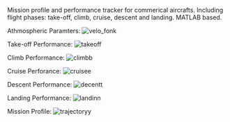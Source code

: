Mission profile and performance tracker for commerical aircrafts. Including flight phases: take-off, climb, cruise, descent and landing. MATLAB based.

Athmospheric Paramters:
![velo_fonk](https://github.com/user-attachments/assets/7471e6f7-e2dc-4661-a6c4-0dd780111b0a)

Take-off Performance:
![takeoff](https://github.com/user-attachments/assets/e0f7e52a-b9fc-4282-a573-60136bb87ccf)

Climb Performance:
![climbb](https://github.com/user-attachments/assets/ca886938-f6f9-45bf-ba60-983329a1b18e)

Cruise Perforance:
![cruisee](https://github.com/user-attachments/assets/f13d1ad9-a1ec-4200-936d-671af94eb83d)

Descent Performance:
![decentt](https://github.com/user-attachments/assets/74ed67a0-dd8b-47f8-afae-b089e233d918)

Landing Performance:
![landinn](https://github.com/user-attachments/assets/20d6dcad-9d28-402c-9b1b-c6eae08da2b2)

Mission Profile:
![trajectoryy](https://github.com/user-attachments/assets/b753c1e5-adb0-4aca-9c0a-b0bd3c3ca7f3)
